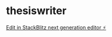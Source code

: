 # thesiswriter

[Edit in StackBlitz next generation editor ⚡️](https://stackblitz.com/~/github.com/morispolanco/thesiswriter)